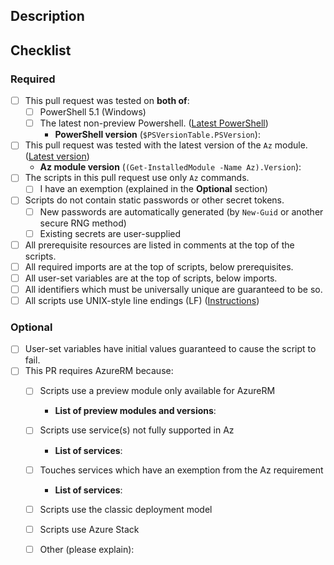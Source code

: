 ## Description

<!-- Please include a brief description of your changes. -->

## Checklist

<!--
    Filling in this checklist is mandatory! If you don't, your pull request
    will be rejected without further review. Checklists must be completed
    within 7 days of PR submission.

    Checkboxes in the REQUIRED section must be green. Even if you are only updating
    an existing script, you must follow the REQUIRED steps. Checkboxes in OPTIONAL
    should only be checked if they apply to this PR/your service.

    To check a box in markdown, make sure that it is formatted as [X] (no whitespace).
    Not formatting checkboxes correctly may break automated tools and delay PR processing.
-->

### Required

- [ ] This pull request was tested on __both of__:
  - [ ] PowerShell 5.1 (Windows)
  - [ ] The latest non-preview Powershell. ([Latest PowerShell](https://github.com/PowerShell/PowerShell/releases))
    - __PowerShell version__ (`$PSVersionTable.PSVersion`):
- [ ] This pull request was tested with the latest version of the `Az` module. ([Latest version](https://docs.microsoft.com/powershell/azure/release-notes-azureps))
  - __Az module version__ (`(Get-InstalledModule -Name Az).Version`): 
- [ ] The scripts in this pull request use only `Az` commands.
  - [ ] I have an exemption (explained in the __Optional__ section)
- [ ] Scripts do not contain static passwords or other secret tokens.
  - [ ] New passwords are automatically generated (by `New-Guid` or another secure RNG method)
  - [ ] Existing secrets are user-supplied
- [ ] All prerequisite resources are listed in comments at the top of the scripts.
- [ ] All required imports are at the top of scripts, below prerequisites.
- [ ] All user-set variables are at the top of scripts, below imports.
- [ ] All identifiers which must be universally unique are guaranteed to be so.
- [ ] All scripts use UNIX-style line endings (LF) ([Instructions](https://help.github.com/articles/dealing-with-line-endings))

### Optional

- [ ] User-set variables have initial values guaranteed to cause the script to fail.  
- [ ] This PR requires AzureRM because:
  - [ ] Scripts use a preview module only available for AzureRM
    - __List of preview modules and versions__:
  - [ ] Scripts use service(s) not fully supported in Az
    - __List of services__:
  - [ ] Touches services which have an exemption from the Az requirement
    - __List of services__:
  - [ ] Scripts use the classic deployment model
  - [ ] Scripts use Azure Stack
  - [ ] Other (please explain):

